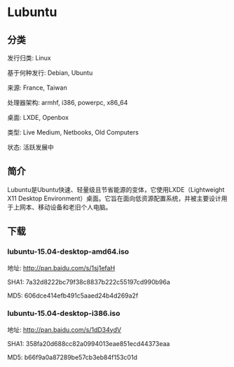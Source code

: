 # Lubuntu

## 分类

发行归类: Linux

基于何种发行: Debian, Ubuntu

来源: France, Taiwan

处理器架构: armhf, i386, powerpc, x86_64

桌面: LXDE, Openbox

类型: Live Medium, Netbooks, Old Computers

状态: 活跃发展中

## 简介
Lubuntu是Ubuntu快速、轻量级且节省能源的变体，它使用LXDE（Lightweight X11 Desktop Environment）桌面。它旨在面向低资源配置系统，并被主要设计用于上网本、移动设备和老旧个人电脑。

## 下载

### lubuntu-15.04-desktop-amd64.iso

地址: http://pan.baidu.com/s/1sj1efaH

SHA1: 7a32d8222bc79f38c8837b222c55197cd990b96a

MD5: 606dce414efb491c5aaed24b4d269a2f

### lubuntu-15.04-desktop-i386.iso

地址: http://pan.baidu.com/s/1dD34ydV

SHA1: 358fa20d688cc82a0994013eae851ecd44373eaa

MD5: b66f9a0a87289be57cb3eb84f153c01d